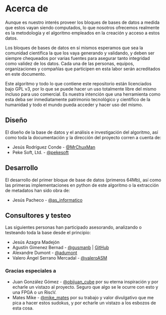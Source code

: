 # Acerca de

Aunque es nuestro interés proveer los bloques de bases de datos a medida que estos vayan siendo computados, lo que nosotros ofrecemos realmente es la metodología y el algoritmo empleados en la creación y acceso a estos datos.

Los bloques de bases de datos en sí mismos esperamos que sea la comunidad científica la que los vaya generando y validando, y deben ser siempre chequeados por varias fuentes para asegurar tanto integridad como validez de los datos. Cada una de las personas, equipos, organizaciones y compañías que participen en esta labor serán acreditados en este documento.

Este algoritmo y todo lo que contiene este repositorio están licenciados bajo GPL v3, por lo que se puede hacer un uso totalmente libre del mismo incluso para uso comercial. Es nuestra intención que una herramienta como esta deba ser inmediatamente patrimonio tecnológico y científico de la humanidad y todo el mundo pueda acceder y hacer uso del mismo.

## Diseño

El diseño de la base de datos y el análisis e investigación del algoritmo, así como toda la documentación y la dirección del proyecto corren a cuenta de: 

- Jesús Rodríguez Conde - [@MrChuxMan](https://twitter.com/MrChuxMan)
- Peke Soft, Ltd. - [@pekesoft](https://twitter.com/pekesoft)

## Desarrollo

El desarrollo del primer bloque de base de datos (primeros 64Mb), así como las primeras implementaciones en python de este algoritmo o la extracción de metadatos han sido obra de: 

- Jesús Pacheco - [@as_informatico](https://twitter.com/as_informatico)

## Consultores y testeo

Las siguientes personas han participado asesorando, analizando o testeando toda la base desde el principio:

- Jesús Azagra Madejón
- Agustín Gimenez Bernad - [@gusmanb](https://twitter.com/gusmanb) | [GitHub](https://github.com/gusmanb)
- Alexandre Dumont - [@adumont](https://twitter.com/adumont)
- Valero Ángel Serrano Mercadal - [@valeroASM](https://twitter.com/ValeroASM)

### Gracias especiales a

- Juan González Gómez - [@obijuan_cube](https://twitter.com/Obijuan_cube) por su eterna inspiración y por echarle un vistazo al proyecto. Seguro que algo se le ocurre con esto y una FPGA o un RiscV.
- Mates Mike - [@mike_mates](https://twitter.com/mike_mates) por su trabajo y valor divulgativo que me pica a hacer estos sudokus, y por echarle un vistazo a los esbozos de esta cosa.